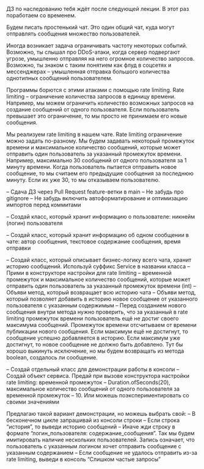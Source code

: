 ДЗ по наследованию тебя ждёт после следующей лекции.
В этот раз поработаем со временем.

Будем писать простенький чат. Это один общий чат, куда могут отправлять сообщения множество пользователей.

Иногда возникает задача ограничивать частоту некоторых событий. 
Возможно, ты слышал про DDoS-атаки, когда сервер подвергают угрозе, 
умышленно отправляя на него огромное количество запросов. 
Возможно, ты знаком с таким понятием как флуд в соцсетях и мессенджерах – умышленная отправка большого 
количества однотипных сообщений пользователем.

Программы борются с этими атаками с помощью rate limiting. 
Rate limiting – ограничение количества запросов в единицу времени. 
Например, мы можем ограничить количество возможных запросов на создание сообщений от одного пользователя. 
Если пользователь превышает это ограничение, то мы просто не принимаем его новые сообщения.

Мы реализуем rate limiting в нашем чате. Rate limiting ограничение можно задать по-разному. 
Мы будем задавать некоторый промежуток времени и максимальное количество сообщений, 
которые может отправить один пользователь за указанный промежуток времени. 
Например, максимально 30 сообщений от одного пользователя за 1 минуту времени. 
Когда пользователь пытается отправить новое сообщение, то мы считаем его предыдущие сообщения за последнюю минуту. 
Если их уже 30, то мы отказываем пользователю.

– Сдача ДЗ через Pull Request feature-ветки в main
– Не забудь про gitignore
– Не забудь включить автоформатирование и оптимизацию импортов перед коммитами

– Создай класс, который хранит информацию о пользователе: никнейм (логин) пользователя

– Создай класс, который хранит информацию об одном сообщении в чате: автор сообщения, текстовое содержание сообщения, время отправки

– Создай класс, который описывает бизнес-логику всего чата, хранит историю сообщений. Используй суффикс Service в названии класса
– Прими в конструкторе настройки для rate limiting – временной промежуток и максимальное количество сообщений, которые может отправить один пользователь за указанный промежуток времени (int)
– Объяви метод, который возвращает всю историю чата
– Объяви метод, который позволяет добавить в историю новое сообщение от указанного пользователя с указанным содержимым
– Перед созданием нового сообщения внутри метода нужно проверить, что за указанный в rate limiting промежуток времени пользователь ещё не достиг своего максимума сообщений. Промежуток времени отсчитываем от времени публикации нового сообщения. Если максимум ещё не достигнут, то сообщение успешно добавляется в историю. Если максимум уже достигнут, то новое сообщение не должно быть добавлено. Тут бы хорошо выкинуть исключение, но мы будем возвращать из метода boolean, создалось ли сообщение.

– Создай отдельный класс для демонстрации работы в консоли
– Создай объект сервиса. Предай при вызове конструктора настройки rate limiting: временной промежуток – Duration.ofSeconds(20), максимальное количество сообщений от одного пользователя за временной промежуток – 10. Или можешь поэкспериментировать со своими значениями

Предлагаю такой вариант демонстрации, но можешь выбрать свой:
– В бесконечном цикле запрашивай из консоли строки
– Если строка “история”, то выведи историю сообщений
– Иначе жди строку в формате “логин_пользователя: содержание_сообщения”. Так мы будем имитировать наличие нескольких пользователей. 
Запись означает, что пользователь с указанным логином хочет отправить сообщение с указанным содержанием
– Если сообщение не удалось отправить из-за rate limiting, выведи в консоль “Слишком частые запросы”
